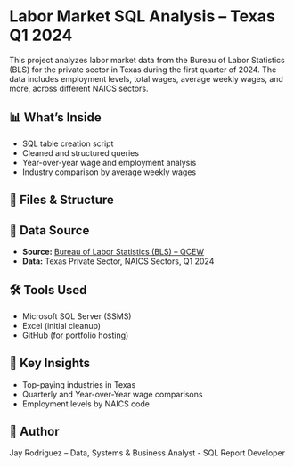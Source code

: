 # Labor Market SQL Analysis – Texas Q1 2024

This project analyzes labor market data from the Bureau of Labor Statistics (BLS) for the private sector in Texas during the first quarter of 2024. The data includes employment levels, total wages, average weekly wages, and more, across different NAICS sectors.

## 📊 What’s Inside

- SQL table creation script
- Cleaned and structured queries
- Year-over-year wage and employment analysis
- Industry comparison by average weekly wages

## 📁 Files & Structure




## 📌 Data Source
- **Source:** [Bureau of Labor Statistics (BLS) – QCEW](https://www.bls.gov/cew/)
- **Data:** Texas Private Sector, NAICS Sectors, Q1 2024

## 🛠 Tools Used

- Microsoft SQL Server (SSMS)
- Excel (initial cleanup)
- GitHub (for portfolio hosting)

## 🧠 Key Insights
- Top-paying industries in Texas
- Quarterly and Year-over-Year wage comparisons
- Employment levels by NAICS code

## 👤 Author
Jay Rodriguez – Data, Systems & Business Analyst - SQL Report Developer
